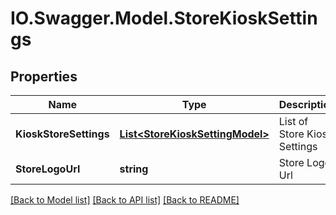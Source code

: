 # IO.Swagger.Model.StoreKioskSettings
## Properties

Name | Type | Description | Notes
------------ | ------------- | ------------- | -------------
**KioskStoreSettings** | [**List&lt;StoreKioskSettingModel&gt;**](StoreKioskSettingModel.md) | List of Store Kiosk Settings | [optional] 
**StoreLogoUrl** | **string** | Store Logo Url | [optional] 

[[Back to Model list]](../README.md#documentation-for-models) [[Back to API list]](../README.md#documentation-for-api-endpoints) [[Back to README]](../README.md)

